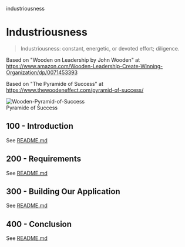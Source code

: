 industriousness
# Industriousness

> Industriousness: constant, energetic, or devoted effort; diligence.

Based on "Wooden on Leadership by John Wooden" at https://www.amazon.com/Wooden-Leadership-Create-Winning-Organization/dp/0071453393

Based on "The Pyramide of Success" at https://www.thewoodeneffect.com/pyramid-of-success/

![Wooden-Pyramid-of-Success](https://github.com/user-attachments/assets/ea8010b3-f2ad-45a5-bf84-a627cc25311a)<br/>
Pyramide of Success

## 100 - Introduction

See [README.md](./100/README.md)

## 200 - Requirements

See [README.md](./200/README.md)

## 300 - Building Our Application

See [README.md](./300/README.md)

## 400 - Conclusion

See [README.md](./400/README.md)
